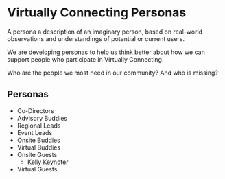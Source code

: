 # Virtually Connecting Personas

A persona a description of an imaginary person, based on real-world observations and understandings of potential or current users.

We are developing personas to help us think better about how we can support people who participate in Virtually Connecting.

Who are the people we most need in our community? And who is missing? 

## Personas
* Co-Directors
* Advisory Buddies
* Regional Leads
* Event Leads
* Onsite Buddies
* Virtual Buddies
* Onsite Guests
  * [Kelly Keynoter](kelly-keynoter.md)
* Virtual Guests
